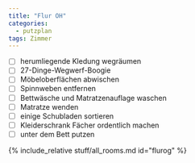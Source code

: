 ```yaml
---
title: "Flur OH"
categories:
  - putzplan
tags: Zimmer
---
```

<!--more-->
 - [ ] herumliegende Kledung wegräumen
 - [ ] 27-Dinge-Wegwerf-Boogie
 - [ ] Möbeloberflächen abwischen
 - [ ] Spinnweben entfernen
 - [ ] Bettwäsche und Matratzenauflage waschen
 - [ ] Matratze wenden
 - [ ] einige Schubladen sortieren
 - [ ] Kleiderschrank Fächer ordentlich machen
 - [ ] unter dem Bett putzen
<!--more-->
{%  include_relative stuff/all_rooms.md id="flurog" %}

<!--stackedit_data:
eyJoaXN0b3J5IjpbMTA1NTE2MDk5XX0=
-->